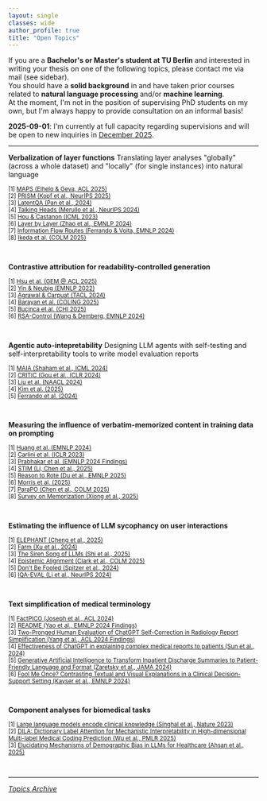 ```yaml
---
layout: single
classes: wide
author_profile: true
title: "Open Topics"
---
```


If you are a **Bachelor's or Master's student at TU Berlin** and interested in writing your thesis on one of the following topics, please contact me via mail (see sidebar).  
You should have a **solid background** in and have taken prior courses related to **natural language processing** and/or **machine learning**.  
At the moment, I'm not in the position of supervising PhD students on my own, but I'm always happy to provide consultation on an informal basis!

**2025-09-01**: I'm currently at full capacity regarding supervisions and will be open to new inquiries in <u>December 2025</u>.

---

**Verbalization of layer functions**
Translating layer analyses "globally" (across a whole dataset) and "locally" (for single instances) into natural language
<p style="font-size:smaller;">
[1] <a href="https://aclanthology.org/2025.acl-long.866/">MAPS (Elhelo & Geva, ACL 2025)</a><br>
[2] <a href="https://arxiv.org/abs/2506.15538">PRISM (Kopf et al., NeurIPS 2025)</a><br>
[3] <a href="https://arxiv.org/abs/2412.08686">LatentQA (Pan et al., 2024)</a><br>
[4] <a href="https://openreview.net/forum?id=LUsx0chTsL">Talking Heads (Merullo et al., NeurIPS 2024)</a><br>
[5] <a href="https://openreview.net/forum?id=VDWdnaM0Gt">Hou & Castanon (ICML 2023)</a><br>
[6] <a href="https://aclanthology.org/2024.emnlp-main.847/">Layer by Layer (Zhao et al., EMNLP 2024)</a><br>
[7] <a href="https://aclanthology.org/2024.emnlp-main.965/">Information Flow Routes (Ferrando & Voita, EMNLP 2024)</a><br>
[8] <a href="https://openreview.net/forum?id=oP3b5YBFoP">Ikeda et al. (COLM 2025)</a><br>
</p><br>

**Contrastive attribution for readability-controlled generation**
<p style="font-size:smaller;">
[1] <a href="https://aclanthology.org/2025.gem-1.11/">Hsu et al. (GEM @ ACL 2025)</a><br>
[2] <a href="https://aclanthology.org/2022.emnlp-main.14/">Yin & Neubig (EMNLP 2022)</a><br>
[3] <a href="https://doi.org/10.1162/tacl_a_00653">Agrawal & Carpuat (TACL 2024)</a><br>
[4] <a href="https://aclanthology.org/2025.coling-main.452/">Barayan et al. (COLING 2025)</a><br>
[5] <a href="https://dl.acm.org/doi/10.1145/3706598.3713229">Buçinca et al. (CHI 2025)</a><br>
[6] <a href="https://aclanthology.org/2024.emnlp-main.318/">RSA-Control (Wang & Demberg, EMNLP 2024)</a><br>
</p><br>

**Agentic auto-intepretability**
Designing LLM agents with self-testing and self-interpretability tools to write model evaluation reports
<p style="font-size:smaller;">
[1] <a href="https://dl.acm.org/doi/10.5555/3692070.3693872">MAIA (Shaham et al., ICML 2024)</a><br>
[2] <a href="https://openreview.net/forum?id=Sx038qxjek">CRITIC (Gou et al., ICLR 2024)</a><br>
[3] <a href="https://aclanthology.org/2024.naacl-long.110/">Liu et al. (NAACL 2024)</a><br>
[4] <a href="https://arxiv.org/abs/2506.12152">Kim et al. (2025)</a><br>
[5] <a href="https://arxiv.org/abs/2405.00208">Ferrando et al. (2024)</a><br>
</p><br>

**Measuring the influence of verbatim-memorized content in training data on prompting**
<p style="font-size:smaller;">
[1] <a href="https://aclanthology.org/2024.emnlp-main.598/">Huang et al. (EMNLP 2024)</a><br>
[2] <a href="https://openreview.net/forum?id=TatRHT_1cK">Carlini et al. (ICLR 2023)</a><br>
[3] <a href="https://aclanthology.org/2024.findings-emnlp.212/">Prabhakar et al. (EMNLP 2024 Findings)</a><br>
[4] <a href="https://arxiv.org/abs/2508.02037">STIM (Li, Chen et al., 2025)</a><br>
[5] <a href="https://arxiv.org/abs/2507.04782">Reason to Rote (Du et al., EMNLP 2025)</a><br>
[6] <a href="https://arxiv.org/abs/2505.24832">Morris et al. (2025)</a><br>
[7] <a href="https://openreview.net/forum?id=Uic3ojVhXh">ParaPO (Chen et al., COLM 2025)</a><br>
[8] <a href="https://arxiv.org/abs/2507.05578">Survey on Memorization (Xiong et al., 2025)</a><br>
</p><br>

**Estimating the influence of LLM sycophancy on user interactions**
<p style="font-size:smaller;">
[1] <a href="https://arxiv.org/abs/2505.13995">ELEPHANT (Cheng et al., 2025)</a><br>
[2] <a href="https://aclanthology.org/2024.acl-long.858/">Farm (Xu et al., 2024)</a><br>
[3] <a href="https://arxiv.org/abs/2509.10830">The Siren Song of LLMs (Shi et al., 2025)</a><br>
[4] <a href="https://openreview.net/forum?id=Orvjm9UqH2">Epistemic Alignment (Clark et al., COLM 2025)</a><br>
[5] <a href="https://arxiv.org/abs/2409.12809">Don't Be Fooled (Spitzer et al., 2024)</a><br>
[6] <a href="https://openreview.net/forum?id=MzM99vV5Rx">IQA-EVAL (Li et al., NeurIPS 2024)</a><br>
</p><br>

**Text simplification of medical terminology**  
<p style="font-size:smaller;">
[1] <a href="https://aclanthology.org/2024.acl-long.459/">FactPICO (Joseph et al., ACL 2024)</a><br>
[2] <a href="https://aclanthology.org/2024.findings-emnlp.737/">README (Yao et al., EMNLP 2024 Findings)</a><br>
[3] <a href="https://aclanthology.org/2024.findings-acl.279/">Two-Pronged Human Evaluation of ChatGPT Self-Correction in Radiology Report Simplification (Yang et al., ACL 2024 Findings)</a><br>
[4] <a href="https://arxiv.org/abs/2406.15963">Effectiveness of ChatGPT in explaining complex medical reports to patients (Sun et al., 2024)</a><br>
[5] <a href="https://jamanetwork.com/journals/jamanetworkopen/fullarticle/2815868">Generative Artificial Intelligence to Transform Inpatient Discharge Summaries to Patient-Friendly Language and Format (Zaretsky et al., JAMA 2024)</a><br>
[6] <a href="https://aclanthology.org/2024.emnlp-main.1051/">Fool Me Once? Contrasting Textual and Visual Explanations in a Clinical Decision-Support Setting (Kayser et al., EMNLP 2024)</a>
</p><br>

**Component analyses for biomedical tasks**
<p style="font-size:smaller;">
[1] <a href="https://www.nature.com/articles/s41586-023-06291-2">Large language models encode clinical knowledge (Singhal et al., Nature 2023)</a><br>
[2] <a href="https://proceedings.mlr.press/v259/wu25a.html">DILA: Dictionary Label Attention for Mechanistic Interpretability in High-dimensional Multi-label Medical Coding Prediction (Wu et al., PMLR 2025)</a><br>
[3] <a href="https://arxiv.org/abs/2502.13319">Elucidating Mechanisms of Demographic Bias in LLMs for Healthcare (Ahsan et al., 2025)</a>
</p><br>


---

[*Topics Archive*](./topics_archive.md)
